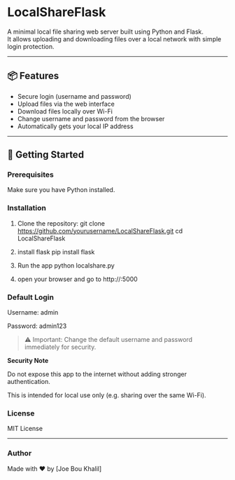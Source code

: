 # LocalShareFlask

A minimal local file sharing web server built using Python and Flask.  
It allows uploading and downloading files over a local network with simple login protection.

---

## 📦 Features

- Secure login (username and password)
- Upload files via the web interface
- Download files locally over Wi-Fi
- Change username and password from the browser
- Automatically gets your local IP address

---

## 🚀 Getting Started

### Prerequisites

Make sure you have Python installed.

### Installation

1. Clone the repository:
   git clone https://github.com/yourusername/LocalShareFlask.git
   cd LocalShareFlask

2. install flask
   pip install flask

3. Run the app
   python localshare.py

4. open your browser and go to
   http://<your-local-ip>:5000


### Default Login

Username: admin

Password: admin123


> ⚠️ Important: Change the default username and password immediately for security.

**Security Note**

Do not expose this app to the internet without adding stronger authentication.

This is intended for local use only (e.g. sharing over the same Wi-Fi).



### License

MIT License


---

### Author

Made with ❤️ by [Joe Bou Khalil]
